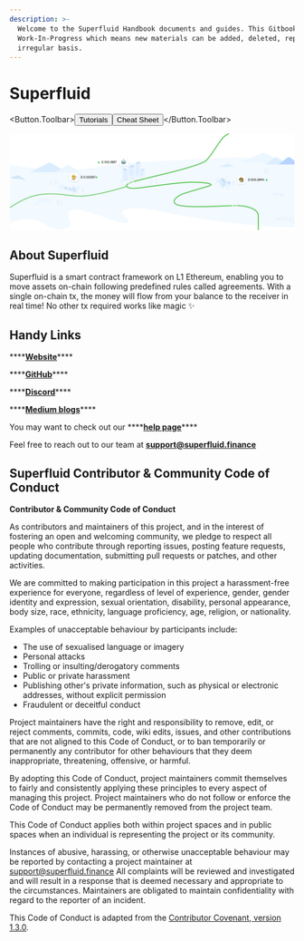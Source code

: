```yaml
---
description: >-
  Welcome to the Superfluid Handbook documents and guides. This Gitbook is
  Work-In-Progress which means new materials can be added, deleted, rephrased on
  irregular basis.
---
```


# Superfluid

<Button.Toolbar><Button style="primary">Tutorials</Button><Button style="marketing-primary">Cheat Sheet</Button></Button.Toolbar>


![](.gitbook/assets/image.png)

## About Superfluid

Superfluid is a smart contract framework on L1 Ethereum, enabling you to move assets on-chain following predefined rules called agreements. With a single on-chain tx, the money will flow from your balance to the receiver in real time! No other tx required works like magic ✨



## Handy Links

\*\*\*\*[**Website**](https://www.superfluid.finance/)\*\*\*\*

\*\*\*\*[**GitHub**](https://github.com/superfluid-finance)\*\*\*\*

\*\*\*\*[**Discord**](https://discord.gg/qPg6Y3d)\*\*\*\*

\*\*\*\*[**Medium blogs**](https://medium.com/superfluid-blog)\*\*\*\*

You may want to check out our ****[**help page**](http://help.superfluid.finance/)\*\*\*\*

Feel free to reach out to our team at **support@superfluid.finance**

## Superfluid Contributor & Community Code of Conduct

**Contributor & Community Code of Conduct**

As contributors and maintainers of this project, and in the interest of fostering an open and welcoming community, we pledge to respect all people who contribute through reporting issues, posting feature requests, updating documentation, submitting pull requests or patches, and other activities.

We are committed to making participation in this project a harassment-free experience for everyone, regardless of level of experience, gender, gender identity and expression, sexual orientation, disability, personal appearance, body size, race, ethnicity, language proficiency, age, religion, or nationality.

Examples of unacceptable behaviour by participants include:

* The use of sexualised language or imagery
* Personal attacks
* Trolling or insulting/derogatory comments
* Public or private harassment
* Publishing other's private information, such as physical or electronic addresses, without explicit permission
* Fraudulent or deceitful conduct

Project maintainers have the right and responsibility to remove, edit, or reject comments, commits, code, wiki edits, issues, and other contributions that are not aligned to this Code of Conduct, or to ban temporarily or permanently any contributor for other behaviours that they deem inappropriate, threatening, offensive, or harmful.

By adopting this Code of Conduct, project maintainers commit themselves to fairly and consistently applying these principles to every aspect of managing this project. Project maintainers who do not follow or enforce the Code of Conduct may be permanently removed from the project team.

This Code of Conduct applies both within project spaces and in public spaces when an individual is representing the project or its community.

Instances of abusive, harassing, or otherwise unacceptable behaviour may be reported by contacting a project maintainer at [support@superfluid.finance](mailto:support@superfluid.finance) All complaints will be reviewed and investigated and will result in a response that is deemed necessary and appropriate to the circumstances. Maintainers are obligated to maintain confidentiality with regard to the reporter of an incident.

This Code of Conduct is adapted from the [Contributor Covenant](http://contributor-covenant.org/),[ version 1.3.0](http://contributor-covenant.org/version/1/3/0/).

